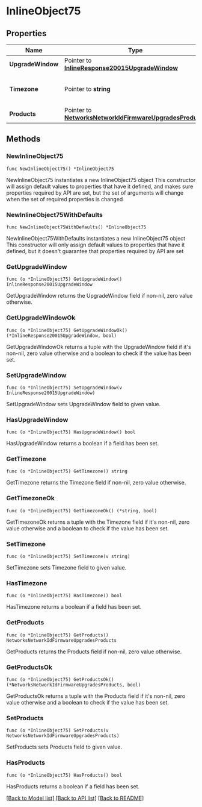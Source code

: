 # InlineObject75

## Properties

Name | Type | Description | Notes
------------ | ------------- | ------------- | -------------
**UpgradeWindow** | Pointer to [**InlineResponse20015UpgradeWindow**](InlineResponse20015UpgradeWindow.md) |  | [optional] 
**Timezone** | Pointer to **string** | The timezone for the network | [optional] 
**Products** | Pointer to [**NetworksNetworkIdFirmwareUpgradesProducts**](NetworksNetworkIdFirmwareUpgradesProducts.md) |  | [optional] 

## Methods

### NewInlineObject75

`func NewInlineObject75() *InlineObject75`

NewInlineObject75 instantiates a new InlineObject75 object
This constructor will assign default values to properties that have it defined,
and makes sure properties required by API are set, but the set of arguments
will change when the set of required properties is changed

### NewInlineObject75WithDefaults

`func NewInlineObject75WithDefaults() *InlineObject75`

NewInlineObject75WithDefaults instantiates a new InlineObject75 object
This constructor will only assign default values to properties that have it defined,
but it doesn't guarantee that properties required by API are set

### GetUpgradeWindow

`func (o *InlineObject75) GetUpgradeWindow() InlineResponse20015UpgradeWindow`

GetUpgradeWindow returns the UpgradeWindow field if non-nil, zero value otherwise.

### GetUpgradeWindowOk

`func (o *InlineObject75) GetUpgradeWindowOk() (*InlineResponse20015UpgradeWindow, bool)`

GetUpgradeWindowOk returns a tuple with the UpgradeWindow field if it's non-nil, zero value otherwise
and a boolean to check if the value has been set.

### SetUpgradeWindow

`func (o *InlineObject75) SetUpgradeWindow(v InlineResponse20015UpgradeWindow)`

SetUpgradeWindow sets UpgradeWindow field to given value.

### HasUpgradeWindow

`func (o *InlineObject75) HasUpgradeWindow() bool`

HasUpgradeWindow returns a boolean if a field has been set.

### GetTimezone

`func (o *InlineObject75) GetTimezone() string`

GetTimezone returns the Timezone field if non-nil, zero value otherwise.

### GetTimezoneOk

`func (o *InlineObject75) GetTimezoneOk() (*string, bool)`

GetTimezoneOk returns a tuple with the Timezone field if it's non-nil, zero value otherwise
and a boolean to check if the value has been set.

### SetTimezone

`func (o *InlineObject75) SetTimezone(v string)`

SetTimezone sets Timezone field to given value.

### HasTimezone

`func (o *InlineObject75) HasTimezone() bool`

HasTimezone returns a boolean if a field has been set.

### GetProducts

`func (o *InlineObject75) GetProducts() NetworksNetworkIdFirmwareUpgradesProducts`

GetProducts returns the Products field if non-nil, zero value otherwise.

### GetProductsOk

`func (o *InlineObject75) GetProductsOk() (*NetworksNetworkIdFirmwareUpgradesProducts, bool)`

GetProductsOk returns a tuple with the Products field if it's non-nil, zero value otherwise
and a boolean to check if the value has been set.

### SetProducts

`func (o *InlineObject75) SetProducts(v NetworksNetworkIdFirmwareUpgradesProducts)`

SetProducts sets Products field to given value.

### HasProducts

`func (o *InlineObject75) HasProducts() bool`

HasProducts returns a boolean if a field has been set.


[[Back to Model list]](../README.md#documentation-for-models) [[Back to API list]](../README.md#documentation-for-api-endpoints) [[Back to README]](../README.md)


